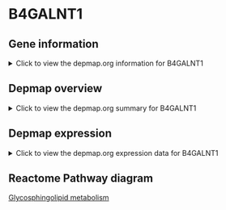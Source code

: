 <h1>B4GALNT1</h1>

<h2>Gene information</h2>
<details>
  <summary>Click to view the depmap.org information for B4GALNT1</summary>
  <iframe src="https://depmap.org/portal/gene/B4GALNT1?tab=about" style="border:none;width:100%;height:800px"></iframe>
</details>

<h2>Depmap overview</h2>
<details>
  <summary>Click to view the depmap.org summary for B4GALNT1</summary>
  <iframe src="https://depmap.org/portal/gene/B4GALNT1?tab=overview" style="border:none;width:100%;height:800px"></iframe>
</details>

<h2>Depmap expression</h2>
<details>
  <summary>Click to view the depmap.org expression data for B4GALNT1</summary>
  <iframe src="https://depmap.org/portal/gene/B4GALNT1?tab=characterization" style="border:none;width:100%;height:800px"></iframe>
</details>



<h2>Reactome Pathway diagram</h2>
<a href="https://reactome.org/PathwayBrowser/#/R-HSA-1660662">Glycosphingolipid metabolism</a>



